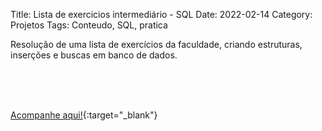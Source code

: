Title: Lista de exercicios intermediário - SQL
Date: 2022-02-14
Category: Projetos
Tags: Conteudo, SQL, pratica

Resolução de uma lista de exercícios da faculdade, criando estruturas, inserções e buscas em banco de dados.

<br><br><br>

[Acompanhe aqui!](https://github.com/bugelseif/AtividadeBD){:target="_blank"}